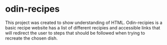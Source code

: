 # odin-recipes
This project was created to show understanding of HTML. Odin-recipies is a basic recipe website has a list of different recipies and accessible links
that will redirect the user to steps that should be followed when trying to recreate the chosen dish.
